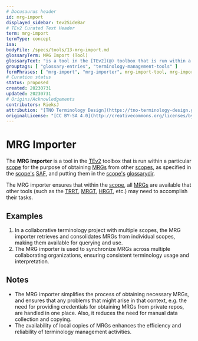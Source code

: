 ```yaml
---
# Docusaurus header
id: mrg-import
displayed_sidebar: tev2SideBar
# TEv2 Curated Text Header
term: mrg-import
termType: concept
isa:
bodyFile: /specs/tools/13-mrg-import.md
glossaryTerm: MRG Import (Tool)
glossaryText: "is a tool in the [TEv2](@) toolbox that is run within a particular [scope](@) for the purpose of obtaining [MRGs](@) from other [scopes](@), as specified in the [scope's](@) [SAF](@), and putting them in the [scope's](@) [glossarydir](@)."
grouptags: [ "glossary-entries", "terminology-management-tools" ]
formPhrases: [ "mrg-import", "mrg-importer", mrg-import-tool, mrg-importer-tool ]
# Curation status
status: proposed
created: 20230731
updated: 20230731
# Origins/Acknowledgements
contributors: RieksJ
attribution: "[TNO Terminology Design](https://tno-terminology-design.github.io/tev2-specifications/docs)"
originalLicense: "[CC BY-SA 4.0](http://creativecommons.org/licenses/by-sa/4.0/?ref=chooser-v1)"
---
```


# MRG Importer

The **MRG Importer** is a tool in the [TEv2](@) toolbox that is run within a particular [scope](@) for the purpose of obtaining [MRGs](@) from other [scopes](@), as specified in the [scope's](@) [SAF](@), and putting them in the [scope's](@) [glossarydir](@). 

The MRG importer ensures that within the [scope](@), all [MRGs](@) are available that other tools (such as the [TRRT](@), [MRGT](@), [HRGT](@), etc.) may need to accomplish their tasks.

## Examples

1. In a collaborative terminology project with multiple scopes, the MRG importer retrieves and consolidates MRGs from individual scopes, making them available for querying and use.
2. The MRG importer is used to synchronize MRGs across multiple collaborating organizations, ensuring consistent terminology usage and interpretation.

## Notes

- The MRG importer simplifies the process of obtaining necessary MRGs, and ensures that any problems that might arise in that context, e.g. the need for providing credentials for obtaining MRGs from private repos, are handled in one place. Also, it reduces the need for manual data collection and copying.
- The availability of local copies of MRGs enhances the efficiency and reliability of terminology management activities.
